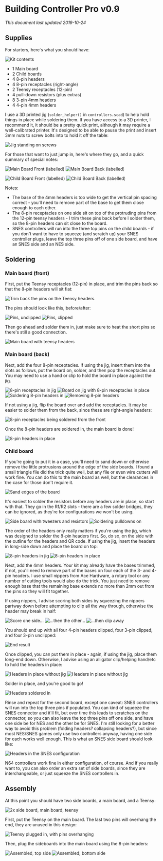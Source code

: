 # Building Controller Pro v0.9

_This document last updated 2019-10-24_

## Supplies

For starters, here's what you should have:

![Kit contents](img/sz/600/parts_labelled_boxed.jpg)

- 1 Main board 
- 2 Child boards
- 4 8-pin headers
- 4 8-pin receptacles (right-angle)
- 2 Teensy receptacles (12-pin)
- 4 pull-down resistors (plus extras)
- 8 3-pin 4mm headers
- 4 4-pin 4mm headers

I use a 3D printed jig (`solder_helper()` in `controllers.scad`) to help hold things in place while soldering them. If you have access to a 3D printer, I recommend it, it should be a pretty quick print, although it may require a well-calibrated printer. It's designed to be able to pause the print and insert 3mm nuts to screw bolts into to hold it off the table:

![Jig standing on screws](img/sz/400/jig.jpg)

For those that want to just jump in, here's where they go, and a quick summary of special notes:

![Main Board Front (labelled)](img/sz/400/mainboard_front_labelled.jpg)
![Main Board Back (labelled)](img/sz/400/mainboard_back_labelled.jpg)

![Child Board Front (labelled)](img/sz/400/sideboard_front_labelled.jpg)
![Child Board Back (labelled)](img/sz/400/sideboard_back_labelled.jpg)

Notes:

- The base of the 4mm headers is too wide to get the vertical pin spacing correct - you'll need to remove part of the base to get them close enough to each other.
- The 8-pin receptacles on one side sit on top of the protruding pins from the 12-pin teensy headers - I trim these pins back before I solder them, so the 8-pin headers can sit close to the board.
- SNES controllers will run into the three top pins on the child boards - if you don't want to have to squeeze (and scratch up) your SNES controller plugs, leave the top three pins off of one side board, and have an SNES side and an NES side.

## Soldering

### Main board (front)

First, put the Teensy receptacles (12-pin) in place, and trim the pins back so that the 8-pin headers will sit flat:

![Trim back the pins on the Teensy headers](img/sz/600/clip_leads.jpg)

The pins should look like this, before/after:

![Pins, unclipped](img/sz/400/clipped_before.jpg)
![Pins, clipped](img/sz/400/clipped_after.jpg)

Then go ahead and solder them in, just make sure to heat the short pins so there's still a good connection.

![Main board with teensy headers](img/sz/600/teensy_headers.jpg)

### Main board (back)

Next, add the four 8-pin receptacles. If using the jig, insert them into the slots as follows, put the board on, solder, and then pop the receptacles out. You may need to use a hand or clip to hold the board in place against the jig.

![8-pin receptacles in jig](img/sz/400/8pin_headers_frame.jpg)
![Board on jig with 8-pin receptacles in place](img/sz/400/8pin_headers_with_board.jpg)
![Soldering 8-pin headers in](img/sz/400/8pin_headers_fromfront.jpg)
![Removing 8-pin headers](img/sz/400/8pin_headers_remove.jpg)

If not using a jig, flip the board over and add the receptacles. It may be easier to solder them from the back, since these are right-angle headers:

![8-pin receptacles being soldered from the front](img/sz/600/8pin_headers_fromback.jpg)

Once the 8-pin headers are soldered in, the main board is done!

![8-pin headers in place](img/sz/600/8pin_headers_finished.jpg)

### Child board

If you're going to put it in a case, you'll need to sand down or otherwise remove the little protrusions around the edge of the side boards. I found a small triangle file did the trick quite well, but any file or even wire cutters will work fine. You can do this to the main board as well, but the clearances in the case for those don't require it.
 
![Sand edges of the board](img/sz/600/child_sand_edges.jpg)

It's easiest to solder the resistors before any headers are in place, so start with that. They go in the R1/R2 slots - there are a few solder bridges, they can be ignored, as they're for configurations we won't be using.

![Side board with tweezers and resistors](img/sz/400/pulldown_prep.jpg)
![Soldering pulldowns on](img/sz/400/pulldown_solder.jpg)

The order of the headers only really matters if you're using the jig, which was designed to solder the 8-pin headers first. So, do so, on the side with the outline for the headers and QR code. If using the jig, insert the headers in long-side down and place the board on top:

![8-pin headers in jig](img/sz/400/8pin_header.jpg)
![8-pin headers in place](img/sz/400/8pin_headers_in_place.jpg)

Next, add the 4mm headers. Your kit may already have the bases trimmed, if not, you'll need to remove part of the bases on four each of the 3- and 4-pin headers. I use small nippers from Ace Hardware, a rotary tool or any number of cutting tools would also do the trick. You just need to remove enough base that the remaining base extends no more than 2mm out from the pins so they will fit together.

If using nippers, I advise scoring both sides by squeezing the nippers partway down before attempting to clip all the way through, otherwise the header may break in half:

![Score one side...](img/sz/400/header_clip_1.jpg)
![...then the other...](img/sz/400/header_clip_2.jpg)
![...then clip away](img/sz/400/header_clip_3.jpg)

You should end up with all four 4-pin headers clipped, four 3-pin clipped, and four 3-pin unclipped:

![End result](img/sz/600/headers_clipped.jpg)

Once clipped, you can put them in place - again, if using the jig, place them long-end down. Otherwise, I advise using an alligator clip/helping hand/etc to hold the headers in place:

![Headers in place without jig](img/sz/400/headers_in_place.jpg)
![Headers in place without jig](img/sz/400/headers_in_frame.jpg)

Solder in place, and you're good to go!

![Headers soldered in](img/sz/600/headers_done.jpg)

Rinse and repeat for the second board, except one caveat: SNES controllers will run into the top three pins if populated. You can kind of squeeze the SNES connector and it'll fit, but over time this leads to scratches on the connector, so you can also leave the top three pins off one side, and have one side be for NES and the other be for SNES. I'm still looking for a better way to avoid this problem (folding headers? collapsing headers?), but since most NES/SNES games only use two controllers anyway, having one side for each works well enough. This is what an SNES side board should look like:

![Headers in the SNES configuration](img/sz/600/headers_snes.jpg)

N64 controllers work fine in either configuration, of course. And if you really want to, you can also order an extra set of side boards, since they are interchangeable, or just squeeze the SNES controllers in.

## Assembly

At this point you should have two side boards, a main board, and a Teensy:

![2x side board, main board, teensy](img/sz/400/boards_separate.jpg)

First, put the Teensy on the main board. The last two pins will overhang the end, they are unused in this design:

![Teensy plugged in, with pins overhanging](img/sz/400/teensy_overhang.jpg)

Then, plug the sideboards into the main board using the 8-pin headers:

![Assembled, top side](img/sz/400/boards_together.jpg)
![Assembled, bottom side](img/sz/400/boards_together_upside_down.jpg)
